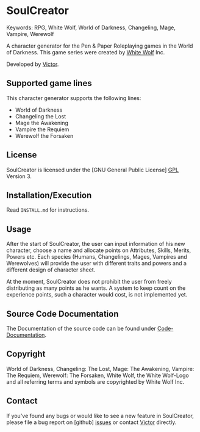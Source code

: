 # SoulCreator

Keywords: RPG, White Wolf, World of Darkness, Changeling, Mage, Vampire, Werewolf

A character generator for the Pen & Paper Roleplaying games in the World of Darkness. This game series were created by [White Wolf][] Inc.

Developed by [Victor](victor@caern.de).


## Supported game lines

This character generator supports the following lines:

* World of Darkness
* Changeling the Lost
* Mage the Awakening
* Vampire the Requiem
* Werewolf the Forsaken


## License

SoulCreator is licensed under the [GNU General Public License] [GPL] Version 3.


## Installation/Execution

Read `INSTALL.md` for instructions.


## Usage

After the start of SoulCreator, the user can input information of his new character, choose a name and allocate points on Attributes, Skills, Merits, Powers etc. Each species (Humans, Changelings, Mages, Vampires and Werewolves) will provide the user with different traits and powers and a different design of character sheet.

At the moment, SoulCreator does not prohibit the user from freely distributing as many points as he wants. A system to keep count on the experience points, such a character would cost, is not implemented yet.


## Source Code Documentation

The Documentation of the source code can be found under [Code-Documentation][].


## Copyright

World of Darkness, Changeling: The Lost, Mage: The Awakening, Vampire: The Requiem, Werewolf: The Forsaken, White Wolf, the White Wolf-Logo and all referring terms and symbols are copyrighted by White Wolf Inc.


## Contact

If you've found any bugs or would like to see a new feature in SoulCreator, please file a bug report on [github] [issues] or contact [Victor](victor@caern.de) directly.


[Code-Documentation]: http://goliathleviathan.github.com/SoulCreator/index.html
[White Wolf]: http://www.white-wolf.com/
[GPL]: http://www.gnu.org/licenses/gpl-3.0.html
[issues]: https://github.com/GoliathLeviathan/SoulCreator/issues
